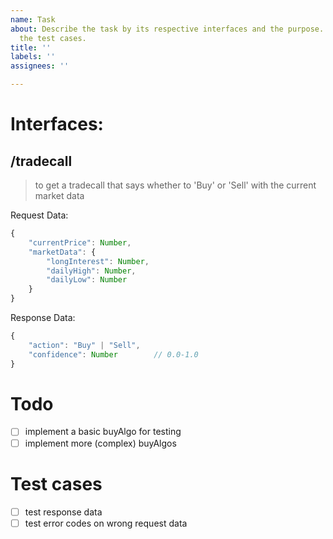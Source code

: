 ```yaml
---
name: Task
about: Describe the task by its respective interfaces and the purpose. Also describe
  the test cases.
title: ''
labels: ''
assignees: ''

---
```


# Interfaces:
## /tradecall
> to get a tradecall that says whether to 'Buy' or 'Sell' with the current market data

Request Data:
```javascript
{
    "currentPrice": Number,
    "marketData": {
        "longInterest": Number,
        "dailyHigh": Number,
        "dailyLow": Number
    }
}
```
Response Data:
```javascript
{
    "action": "Buy" | "Sell",
    "confidence": Number        // 0.0-1.0
}
```
# Todo
- [ ] implement a basic buyAlgo for testing
- [ ] implement more (complex) buyAlgos

# Test cases
- [ ] test response data
- [ ] test error codes on wrong request data
